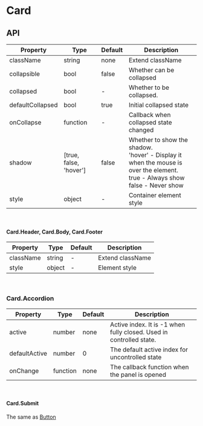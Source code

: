 # Card

<example />

## API

| Property | Type | Default | Description |
| --- | --- | --- | --- |
| className | string | none | Extend className |
| collapsible | bool | false | Whether can be collapsed |
| collapsed | bool | - | Whether to be collapsed. |
| defaultCollapsed | bool | true | Initial collapsed state |
| onCollapse | function | - | Callback when collapsed state changed |
| shadow | \[true, false, 'hover'] | false | Whether to show the shadow.<br />'hover' - Display it when the mouse is over the element.<br />true - Always show<br />false - Never show |
| style | object | - | Container element style |

<br />

#### Card.Header, Card.Body, Card.Footer

| Property | Type | Default | Description |
| --- | --- | --- | --- |
| className | string | - | Extend className |
| style | object | - | Element style |

<br />

### Card.Accordion

| Property | Type | Default | Description |
| --- | --- | --- | --- |
| active | number | none | Active index. It is -1 when fully closed. Used in controlled state. |
| defaultActive | number | 0 | The default active index for uncontrolled state |
| onChange | function | none | The callback function when the panel is opened |

<br />

#### Card.Submit

The same as [Button](#/components/Button)